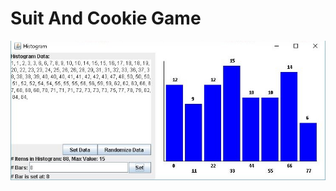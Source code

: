 # Suit And Cookie Game

![game demo](https://github.com/alanzheng88/SuitAndCookieGame/blob/master/images/histogram.jpg)
